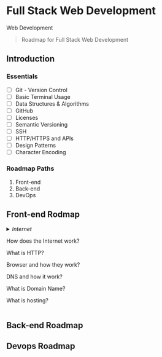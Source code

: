 # Full Stack Web Development
Web Development

> Roadmap for Full Stack Web Development 

## Introduction

### Essentials

- [ ] Git - Version Control
- [ ] Basic Terminal Usage
- [ ] Data Structures & Algorithms
- [ ] GitHub
- [ ] Licenses
- [ ] Semantic Versioning
- [ ] SSH
- [ ] HTTP/HTTPS and APIs
- [ ] Design Patterns
- [ ] Character Encoding

### Roadmap Paths
1. Front-end
2. Back-end
3. DevOps

## Front-end Rodmap

<details>
<summary><i>Internet</i></summry>

<p>

 How does the Internet work?

 What is HTTP?

 Browser and how they work?

 DNS and how it work?

 What is Domain Name?

 What is hosting?

</p>
</details>

## Back-end Roadmap

## Devops Roadmap